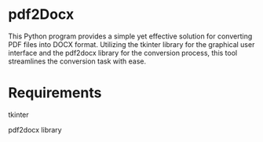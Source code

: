 # pdf2Docx
This Python program provides a simple yet effective solution for converting PDF files into DOCX format. Utilizing the tkinter library for the graphical user interface and the pdf2docx library for the conversion process, this tool streamlines the conversion task with ease.

# Requirements

tkinter

pdf2docx library 

